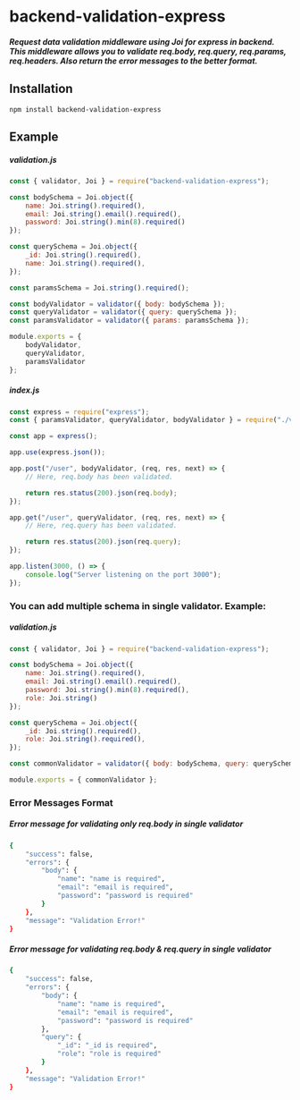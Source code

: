 # backend-validation-express

##### Request data validation middleware using Joi for express in backend. This middleware allows you to validate req.body, req.query, req.params, req.headers. Also return the error messages to the better format.

## Installation
`npm install backend-validation-express`

## Example

##### validation.js
```js
const { validator, Joi } = require("backend-validation-express");

const bodySchema = Joi.object({
    name: Joi.string().required(),
    email: Joi.string().email().required(),
    password: Joi.string().min(8).required()
});

const querySchema = Joi.object({
    _id: Joi.string().required(),
    name: Joi.string().required(),
});

const paramsSchema = Joi.string().required();

const bodyValidator = validator({ body: bodySchema });
const queryValidator = validator({ query: querySchema });
const paramsValidator = validator({ params: paramsSchema });

module.exports = { 
    bodyValidator, 
    queryValidator, 
    paramsValidator 
};

```

##### index.js
```js
const express = require("express");
const { paramsValidator, queryValidator, bodyValidator } = require("./validation");

const app = express();

app.use(express.json());

app.post("/user", bodyValidator, (req, res, next) => {
    // Here, req.body has been validated.

    return res.status(200).json(req.body);
});

app.get("/user", queryValidator, (req, res, next) => {
    // Here, req.query has been validated.

    return res.status(200).json(req.query);
});

app.listen(3000, () => {
    console.log("Server listening on the port 3000");
});
```

### You can add multiple schema in single validator. Example:


##### validation.js
```js
const { validator, Joi } = require("backend-validation-express");

const bodySchema = Joi.object({
    name: Joi.string().required(),
    email: Joi.string().email().required(),
    password: Joi.string().min(8).required(),
    role: Joi.string()
});

const querySchema = Joi.object({
    _id: Joi.string().required(),
    role: Joi.string().required(),
});

const commonValidator = validator({ body: bodySchema, query: querySchema });

module.exports = { commonValidator };


```

### Error Messages Format

##### Error message for validating only req.body in single validator
```sh
{
    "success": false,
    "errors": {
        "body": {
            "name": "name is required",
            "email": "email is required",
            "password": "password is required"
        }
    },
    "message": "Validation Error!"
}
```

##### Error message for validating req.body & req.query in single validator

```sh
{
    "success": false,
    "errors": {
        "body": {
            "name": "name is required",
            "email": "email is required",
            "password": "password is required"
        },
        "query": {
            "_id": "_id is required",
            "role": "role is required"
        }
    },
    "message": "Validation Error!"
}
```
